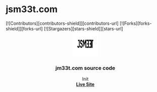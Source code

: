 # jsm33t.com
<div id="top"></div>
[![Contributors][contributors-shield]][contributors-url]
[![Forks][forks-shield]][forks-url]
[![Stargazers][stars-shield]][stars-url]

<div align="center">
  <a href="https://github.com/jsm33t/jsm33t.com/">
    <img src="resources/images/j_logo_black.svg" alt="Logo" width="80" height="80">
  </a>

  <h3 align="center">jm33t.com source code</h3>

  <p align="center">
    Init
    <br />
    <a href="https://jsm33t.com" target="_blank"><strong>Live Site</strong></a>
    <br />
    <br />
 
 
  </p>
</div>
</div>
